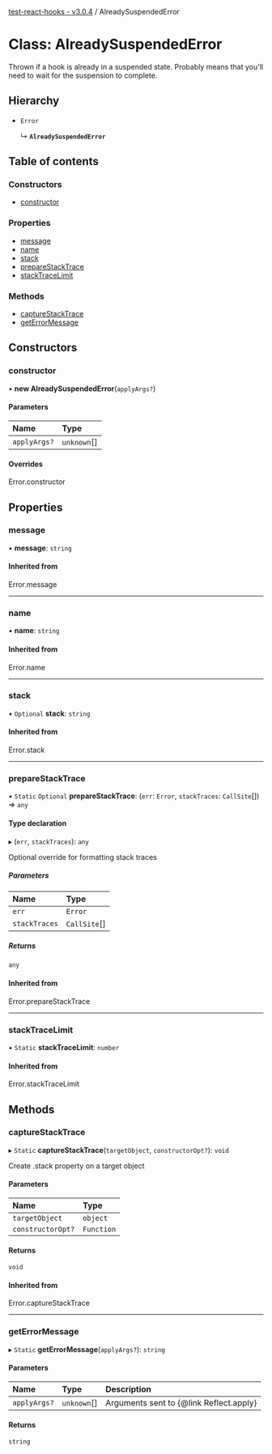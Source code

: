 [test-react-hooks - v3.0.4](../README.md) / AlreadySuspendedError

# Class: AlreadySuspendedError

Thrown if a hook is already in a suspended state.
Probably means that you'll need to wait for the suspension to complete.

## Hierarchy

- `Error`

  ↳ **`AlreadySuspendedError`**

## Table of contents

### Constructors

- [constructor](AlreadySuspendedError.md#constructor)

### Properties

- [message](AlreadySuspendedError.md#message)
- [name](AlreadySuspendedError.md#name)
- [stack](AlreadySuspendedError.md#stack)
- [prepareStackTrace](AlreadySuspendedError.md#preparestacktrace)
- [stackTraceLimit](AlreadySuspendedError.md#stacktracelimit)

### Methods

- [captureStackTrace](AlreadySuspendedError.md#capturestacktrace)
- [getErrorMessage](AlreadySuspendedError.md#geterrormessage)

## Constructors

### constructor

• **new AlreadySuspendedError**(`applyArgs?`)

#### Parameters

| Name | Type |
| :------ | :------ |
| `applyArgs?` | `unknown`[] |

#### Overrides

Error.constructor

## Properties

### message

• **message**: `string`

#### Inherited from

Error.message

___

### name

• **name**: `string`

#### Inherited from

Error.name

___

### stack

• `Optional` **stack**: `string`

#### Inherited from

Error.stack

___

### prepareStackTrace

▪ `Static` `Optional` **prepareStackTrace**: (`err`: `Error`, `stackTraces`: `CallSite`[]) => `any`

#### Type declaration

▸ (`err`, `stackTraces`): `any`

Optional override for formatting stack traces

##### Parameters

| Name | Type |
| :------ | :------ |
| `err` | `Error` |
| `stackTraces` | `CallSite`[] |

##### Returns

`any`

#### Inherited from

Error.prepareStackTrace

___

### stackTraceLimit

▪ `Static` **stackTraceLimit**: `number`

#### Inherited from

Error.stackTraceLimit

## Methods

### captureStackTrace

▸ `Static` **captureStackTrace**(`targetObject`, `constructorOpt?`): `void`

Create .stack property on a target object

#### Parameters

| Name | Type |
| :------ | :------ |
| `targetObject` | `object` |
| `constructorOpt?` | `Function` |

#### Returns

`void`

#### Inherited from

Error.captureStackTrace

___

### getErrorMessage

▸ `Static` **getErrorMessage**(`applyArgs?`): `string`

#### Parameters

| Name | Type | Description |
| :------ | :------ | :------ |
| `applyArgs?` | `unknown`[] | Arguments sent to {@link Reflect.apply} |

#### Returns

`string`
